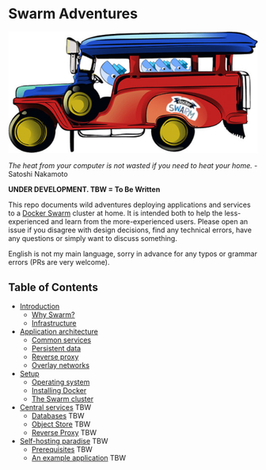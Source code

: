# Swarm Adventures

![Swarm Adventures](./images/swarm-adventures.jpeg)

*The heat from your computer is not wasted if you need to heat your home.*   - Satoshi Nakamoto

**UNDER DEVELOPMENT. TBW = To Be Written**

This repo documents wild adventures deploying applications and services to a [Docker Swarm](https://docs.docker.com/engine/swarm/) cluster at home. It is intended both to help the less-experienced and learn from the more-experienced users. Please open an issue if you disagree with design decisions, find any technical errors, have any questions or simply want to discuss something.

English is not my main language, sorry in advance for any typos or grammar errors (PRs are very welcome).

## Table of Contents
 - [Introduction](./sections/intro.md)
   - [Why Swarm?](./sections/intro.md#why-swarm)
   - [Infrastructure](./sections/intro.md#cluster-infrastructure)
 - [Application architecture](./sections/architecture.md)
   - [Common services](./sections/architecture.md#common-services)
   - [Persistent data](./sections/architecture.md#persistent-data)
   - [Reverse proxy](./sections/architecture.md#reverse-proxy)
   - [Overlay networks](./sections/architecture.md#overlay-networks)
 - [Setup](./sections/setup.md)
   - [Operating system](./sections/setup.md#operating-system)
   - [Installing Docker](./sections/setup.md#installing-docker)
   - [The Swarm cluster](./sections/setup.md#the-swarm-cluster)
 - [Central services](./sections/services.md) TBW
   - [Databases](./sections/services.md#databases) TBW
   - [Object Store](./sections/services.md#object-store) TBW
   - [Reverse Proxy](./sections/setup.md#reverse-proxy) TBW
 - [Self-hosting paradise](./sections/deploy.md) TBW
   - [Prerequisites](./sections/deploy.md#prerequisites) TBW
   - [An example application](./sections/deploy.md#example) TBW
